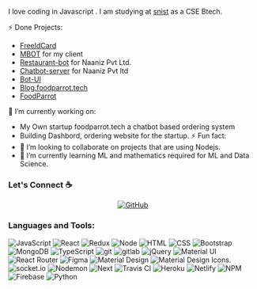 I love coding in Javascript . I am studying at [snist](https://sreenidhi.edu.in/) as a CSE Btech.

<!--

Here are some ideas to get you started:

- 🔭 I’m currently working on ...
- 🌱 I’m currently learning ...
- 👯 I’m looking to collaborate on ...
- 🤔 I’m looking for help with ...
- 💬 Ask me about ...
- 📫 How to reach me: ...
- 😄 Pronouns: ...
- ⚡ Fun fact: ...
-->
⚡ Done Projects:
- [FreeIdCard](https://freeidcard.ml)
- [MBOT](https://iammbot.herokuapp.com) for my client
- [Restaurant-bot](https://github.com/Ajju2211/Restaurant-Bot-Automation) for Naaniz Pvt Ltd.
- [Chatbot-server](https://github.com/Ajju2211/rasa-server) for Naaniz Pvt ltd
- [Bot-UI](https://github.com/Ajju2211/bot-ui)
- [Blog.foodparrot.tech](https://blog.foodparrot.tech)
- [FoodParrot](https://foodparrot.tech)

🔭 I’m currently working on:
- My Own startup foodparrot.tech a chatbot based ordering system
- Building Dashbord, ordering website for the startup.
⚡ Fun fact:
- 👯 I’m looking to collaborate on projects that are using Nodejs.
- 🌱 I’m currently learning ML and mathematics required for ML and Data Science.


### Let's Connect :coffee:
<p align="center">
	<a href="https://github.com/Ajju2211"><img src="https://img.icons8.com/bubbles/50/000000/github.png" alt="GitHub"/></a>
</p>

### Languages and Tools:

<p>
<img alt="JavaScript" src="https://img.shields.io/badge/-JavaScript-505050?style=flat&logo=JavaScript&logoColor=F7DF1E" />
<img alt="React" src="https://img.shields.io/badge/-React-61DAFB?style=flat&logo=react&logoColor=white" />
<img alt="Redux" src="https://img.shields.io/badge/-Redux-764ABC?style=flat&logo=redux&logoColor=white" />
<img alt="Node" src="https://img.shields.io/badge/-Node-339933?style=flat&logo=node.js&logoColor=white" />
<img alt="HTML" src="https://img.shields.io/badge/-HTML-E34F26?style=flat&logo=Html5&logoColor=white" />
<img alt="CSS" src="https://img.shields.io/badge/-CSS-1572B6?style=flat&logo=css3&logoColor=white" />
<img alt="Bootstrap" src="https://img.shields.io/badge/-Bootstrap-563D7C?style=flat&logo=bootstrap&logoColor=white" />
<img alt="MongoDB" src="https://img.shields.io/badge/-MongoDB-47A248?style=flat&logo=mongodb&logoColor=white" />
<img alt="TypeScript" src="https://img.shields.io/badge/-TypeScript-007ACC?style=flat&logo=typeScript&logoColor=white" />
<img alt="git" src="https://img.shields.io/badge/-Git-F05032?style=flat&logo=git&logoColor=white" />
<img alt="gitlab" src="https://img.shields.io/badge/-Gitlab-505050?style=flat&logo=gitlab&logoColor=white" />
<img alt="jQuery" src="https://img.shields.io/badge/-jQuery-0769AD?style=flat&logo=jQuery&logoColor=white" />
<img alt="Material UI" src="https://img.shields.io/badge/-Material UI-0081CB?style=flat&logo=material-ui&logoColor=white" />
<img alt="React Router" src="https://img.shields.io/badge/-React Router-CA4245?style=flat&logo=react-router&logoColor=white" />
<img alt="Figma" src="https://img.shields.io/badge/-Figma-F24E1E?style=flat&logo=figma&logoColor=white" />
<img alt="Material Design" src="https://img.shields.io/badge/-Material Design-757575?style=flat&logo=material-design&logoColor=white" />
<img alt="Material Design Icons" src="https://img.shields.io/badge/-Material Design Icons-2196F3?style=flat&logo=material-design-icons&logoColor=white" />.
<img alt="socket.io" src="https://img.shields.io/badge/-Socket.io-010101?style=flat&logo=socket.io&logoColor=white" />
<img alt="Nodemon" src="https://img.shields.io/badge/-Nodemon-76D04B?style=flat&logo=nodemon&logoColor=white" />
<img alt="Next" src="https://img.shields.io/badge/-Next-000000?style=flat&logo=Next.js&logoColor=white" />
<img alt="Travis CI" src="https://img.shields.io/badge/-Travis CI-3EAAAF?style=flat&logo=Travis-CI&logoColor=white" />
<img alt="Heroku" src="https://img.shields.io/badge/-Heroku-430098?style=flat&logo=heroku&logoColor=white" />
<img alt="Netlify" src="https://img.shields.io/badge/-Netlify-00C7B7?style=flat&logo=netlify&logoColor=white" />
<img alt="NPM" src="https://img.shields.io/badge/-NPM-CB3837?style=flat&logo=npm&logoColor=white" />
<img alt="Firebase" src="https://img.shields.io/badge/-Firebase-FFCA28?style=flat&logo=firebase&logoColor=white" />
<img alt="Python" src="https://img.shields.io/badge/-Python-3776AB?style=flat&logo=python&logoColor=white" />


</p>

